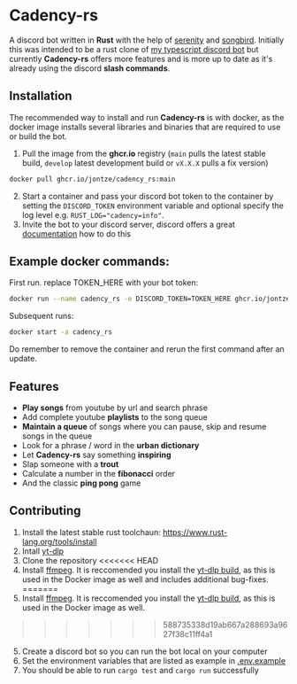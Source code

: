 # Cadency-rs

A discord bot written in **Rust** with the help of [serenity](https://github.com/serenity-rs/serenity) and [songbird](https://github.com/serenity-rs/songbird).
Initially this was intended to be a rust clone of [my typescript discord bot](https://github.com/jontze/Cadency) but currently **Cadency-rs** offers more features and is more up to date as it's already using the discord **slash commands**.

## Installation

The recommended way to install and run **Cadency-rs** is with docker, as the docker image installs several libraries and binaries that are required to use or build the bot.

1. Pull the image from the **ghcr.io** registry (`main` pulls the latest stable build, `develop` latest development build or `vX.X.X` pulls a fix version)

```sh
docker pull ghcr.io/jontze/cadency_rs:main
```

2. Start a container and pass your discord bot token to the container by setting the `DISCORD_TOKEN` environment variable and optional specify the log level e.g. `RUST_LOG="cadency=info"`.
3. Invite the bot to your discord server, discord offers a great [documentation](https://discord.com/developers/docs/getting-started) how to do this

## Example docker commands:
First run. replace TOKEN_HERE with your bot token:
```sh
docker run --name cadency_rs -e DISCORD_TOKEN=TOKEN_HERE ghcr.io/jontze/cadency_rs:main
```

Subsequent runs:
```sh
docker start -a cadency_rs
```

Do remember to remove the container and rerun the first command after an update.
## Features

- **Play songs** from youtube by url and search phrase
- Add complete youtube **playlists** to the song queue
- **Maintain a queue** of songs where you can pause, skip and resume songs in the queue
- Look for a phrase / word in the **urban dictionary**
- Let **Cadency-rs** say something **inspiring**
- Slap someone with a **trout**
- Calculate a number in the **fibonacci** order
- And the classic **ping pong** game

## Contributing

1. Install the latest stable rust toolchaun: https://www.rust-lang.org/tools/install
2. Intall [yt-dlp](https://github.com/yt-dlp/yt-dlp#installation)
3. Clone the repository
<<<<<<< HEAD
4. Install [ffmpeg](https://ffmpeg.org/). It is reccomended you install the [yt-dlp build](https://github.com/yt-dlp/FFmpeg-Builds), as this is used in the Docker image as well and includes additional bug-fixes.
=======
4. Install [ffmpeg](https://ffmpeg.org/). It is reccomended you install the [yt-dlp build](https://github.com/yt-dlp/FFmpeg-Builds), as this is used in the Docker image as well.
>>>>>>> 588735338d19ab667a288693a9627f38c11ff4a1
5. Create a discord bot so you can run the bot local on your computer
5. Set the environment variables that are listed as example in [.env.example](./.env.example)
6. You should be able to run `cargo test` and `cargo run` successfully
